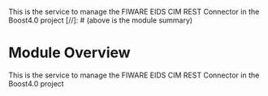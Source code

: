 This is the service to manage the FIWARE EIDS CIM REST Connector in the Boost4.0 project
[//]: # (above is the module summary)

# Module Overview
This is the service to manage the FIWARE EIDS CIM REST Connector in the Boost4.0 project